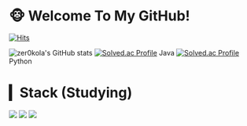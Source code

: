 # 🐵 Welcome To My GitHub!
[![Hits](https://hits.seeyoufarm.com/api/count/incr/badge.svg?url=https%3A%2F%2Fgithub.com%2Fzer0kola&count_bg=%2379C83D&title_bg=%23555555&icon=github.svg&icon_color=%23E7E7E7&title=hits&edge_flat=false)](https://hits.seeyoufarm.com)

![zer0kola's GitHub stats](https://github-readme-stats-sand-six-91.vercel.app/api?username=zer0kola&show_icons=true&count_private=true&line_height=24&theme=dracula&hide=stars)
[![Solved.ac Profile](http://mazassumnida.wtf/api/v2/generate_badge?boj=zer0kola)](https://solved.ac/zer0kola/) Java
[![Solved.ac Profile](http://mazassumnida.wtf/api/v2/generate_badge?boj=zer0kola321)](https://solved.ac/zer0kola321/) Python


# ▎Stack (Studying)
  <img src="https://img.shields.io/badge/java-007396?style=for-the-badge&logo=java&logoColor=white"> 
  <img src="https://img.shields.io/badge/react-61DAFB?style=for-the-badge&logo=react&logoColor=black"> 
  <img src="https://img.shields.io/badge/spring-6DB33F?style=for-the-badge&logo=spring&logoColor=white"> 
 
